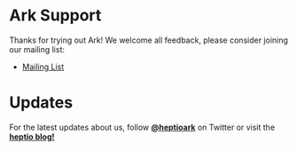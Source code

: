 # Ark Support

Thanks for trying out Ark! We welcome all feedback, please consider joining our mailing list: 

- [Mailing List](http://j.hept.io/ark-list)

# Updates

For the latest updates about us, follow [**@heptioark**](https://twitter.com/heptioark) on Twitter or visit the [**heptio blog!**](https://blog.heptio.com/)

